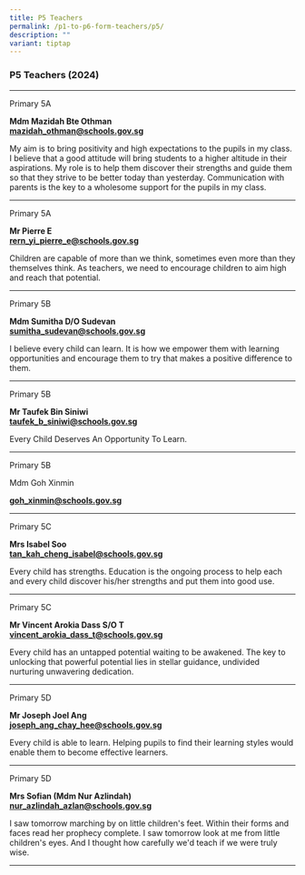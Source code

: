 ```yaml
---
title: P5 Teachers
permalink: /p1-to-p6-form-teachers/p5/
description: ""
variant: tiptap
---
```

<h3>P5 Teachers (2024)</h3>
<hr>
<p>Primary 5A</p>
<p><strong>Mdm Mazidah Bte Othman</strong> 
<br><strong><a href="mailto:mazidah_othman@schools.gov.sg" rel="noopener noreferrer nofollow" target="_blank">mazidah_othman@schools.gov.sg</a></strong>
</p>
<p>My aim is to bring positivity and high expectations to the pupils in my
class. I believe that a good attitude will bring students to a higher altitude
in their aspirations. My role is to help them discover their strengths
and guide them so that they strive to be better today than yesterday. Communication
with parents is the key to a wholesome support for the pupils in my class.</p>
<hr>
<p>Primary 5A</p>
<p><strong>Mr Pierre E</strong> 
<br><strong><a href="mailto:rern_yi_pierre_e@schools.gov.sg" rel="noopener noreferrer nofollow" target="_blank">rern_yi_pierre_e@schools.gov.sg</a></strong>
</p>
<p>Children are capable of more than we think, sometimes even more than they
themselves think. As teachers, we need to encourage children to aim high
and reach that potential.</p>
<hr>
<p>Primary 5B</p>
<p><strong>Mdm Sumitha D/O Sudevan</strong> 
<br><strong><a href="mailto:sumitha_sudevan@schools.gov.sg" rel="noopener noreferrer nofollow" target="_blank">sumitha_sudevan@schools.gov.sg</a></strong>
</p>
<p>I believe every child can learn. It is how we empower them with learning
opportunities and encourage them to try that makes a positive difference
to them.</p>
<hr>
<p>Primary 5B</p>
<p><strong>Mr Taufek Bin Siniwi</strong> 
<br><strong><a href="mailto:taufek_b_siniwi@schools.gov.sg" rel="noopener noreferrer nofollow" target="_blank">taufek_b_siniwi@schools.gov.sg</a></strong>
</p>
<p>Every Child Deserves An Opportunity To Learn.</p>
<hr>
<p></p>
<p>Primary 5B</p>
<p></p>
<p>Mdm Goh Xinmin</p>
<p><strong><a href="mailto:goh_xinmin@schools.gov.sg" rel="noopener noreferrer nofollow" target="_blank">goh_xinmin@schools.gov.sg</a></strong>
</p>
<hr>
<p>Primary 5C</p>
<p><strong>Mrs Isabel Soo</strong> 
<br><strong><a href="mailto:tan_kah_cheng_isabel@schools.gov.sg" rel="noopener noreferrer nofollow" target="_blank">tan_kah_cheng_isabel@schools.gov.sg</a></strong>
</p>
<p>Every child has strengths. Education is the ongoing process to help each
and every child discover his/her strengths and put them into good use.</p>
<hr>
<p>Primary 5C</p>
<p><strong>Mr Vincent Arokia Dass S/O T</strong> 
<br><strong><a href="mailto:vincent_arokia_dass_t@schools.gov.sg" rel="noopener noreferrer nofollow" target="_blank">vincent_arokia_dass_t@schools.gov.sg</a></strong>
</p>
<p>Every child has an untapped potential waiting to be awakened. The key
to unlocking that powerful potential lies in stellar guidance, undivided
nurturing unwavering dedication.</p>
<hr>
<p>Primary 5D</p>
<p><strong>Mr Joseph Joel Ang</strong> 
<br><strong><a href="mailto:joseph_ang_chay_hee@schools.gov.sg" rel="noopener noreferrer nofollow" target="_blank">joseph_ang_chay_hee@schools.gov.sg</a></strong>
</p>
<p>Every child is able to learn. Helping pupils to find their learning styles
would enable them to become effective learners.</p>
<hr>
<p>Primary 5D</p>
<p><strong>Mrs Sofian (Mdm Nur Azlindah)</strong> 
<br><strong><a href="mailto:nur_azlindah_azlan@schools.gov.sg" rel="noopener noreferrer nofollow" target="_blank">nur_azlindah_azlan@schools.gov.sg</a></strong>
</p>
<p>I saw tomorrow marching by on little children's feet. Within their forms
and faces read her prophecy complete. I saw tomorrow look at me from little
children's eyes. And I thought how carefully we'd teach if we were truly
wise.</p>
<hr>
<p></p>
